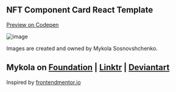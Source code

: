 ## NFT Component Card React Template

[Preview on Codepen](https://codepen.io/sonata22/full/GRzbdYZ)

![image](https://github.com/sonata22/nft-preview-card-component/assets/112934863/f216411e-43d3-4593-863c-9fc60cd5cd12)

Images are created and owned by Mykola Sosnovshchenko.
## Mykola on [Foundation](https://foundation.app/@cryptocharms) | [Linktr](https://linktr.ee/forma_n) | [Deviantart](https://www.deviantart.com/nftcryptocharms/gallery)

Inspired by [frontendmentor.io](https://www.frontendmentor.io/challenges/nft-preview-card-component-SbdUL_w0U)
